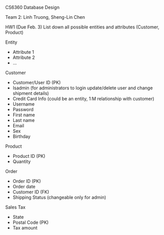 CS6360 Database Design

Team 2: Linh Truong, Sheng-Lin Chen

HW1 (Due Feb. 3)
List down all possible entities and attributes (Customer, Product)

Entity
-	Attribute 1
-	Attribute 2
-	…

Customer
-	Customer/User ID (PK)
-	Isadmin (for administrators to login update/delete user and change shipment details)
-	Credit Card Info (could be an entity, 1:M relationship with customer)
- Username
- Password
- First name
- Last name
- Email
- Sex
- Birthday

Product
-	Product ID (PK)
-	Quantity

Order
-	Order ID (PK)
-	Order date
-	Customer ID (FK)
-	Shipping Status (changeable only for admin)

Sales Tax
-	State
-	Postal Code (PK)
-	Tax amount
